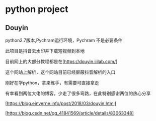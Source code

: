 # python project

## Douyin
python2.7版本,Pychram运行环境，Pychram 不是必要条件

此项目是抖音去水印并下载短视频到本地

目前网上的大部分教程都是在[https://douyin.iiilab.com/]

这个网站上解析，这个网站目前已经屏蔽抖音解析的入口

刚好在学python，拿来练手，有需要可直接拿走

有幸看到两位大佬的博客，少走了很多弯路，在此特别感谢两位的热心分享

[https://blog.einverne.info/post/2018/03/douyin.html]

[https://blog.csdn.net/qq_41841569/article/details/83063348]


